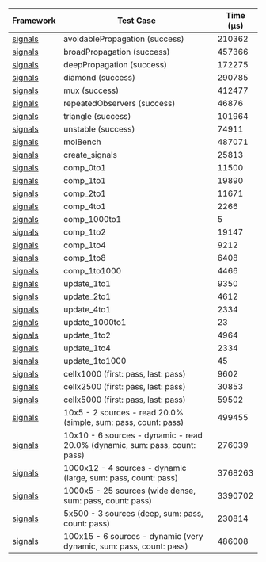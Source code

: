 | Framework | Test Case | Time (μs) |
| --- | --- | --- |
| [signals](https://github.com/rodydavis/signals.dart) | avoidablePropagation (success) | 210362 |
| [signals](https://github.com/rodydavis/signals.dart) | broadPropagation (success) | 457366 |
| [signals](https://github.com/rodydavis/signals.dart) | deepPropagation (success) | 172275 |
| [signals](https://github.com/rodydavis/signals.dart) | diamond (success) | 290785 |
| [signals](https://github.com/rodydavis/signals.dart) | mux (success) | 412477 |
| [signals](https://github.com/rodydavis/signals.dart) | repeatedObservers (success) | 46876 |
| [signals](https://github.com/rodydavis/signals.dart) | triangle (success) | 101964 |
| [signals](https://github.com/rodydavis/signals.dart) | unstable (success) | 74911 |
| [signals](https://github.com/rodydavis/signals.dart) | molBench | 487071 |
| [signals](https://github.com/rodydavis/signals.dart) | create_signals | 25813 |
| [signals](https://github.com/rodydavis/signals.dart) | comp_0to1 | 11500 |
| [signals](https://github.com/rodydavis/signals.dart) | comp_1to1 | 19890 |
| [signals](https://github.com/rodydavis/signals.dart) | comp_2to1 | 11671 |
| [signals](https://github.com/rodydavis/signals.dart) | comp_4to1 | 2266 |
| [signals](https://github.com/rodydavis/signals.dart) | comp_1000to1 | 5 |
| [signals](https://github.com/rodydavis/signals.dart) | comp_1to2 | 19147 |
| [signals](https://github.com/rodydavis/signals.dart) | comp_1to4 | 9212 |
| [signals](https://github.com/rodydavis/signals.dart) | comp_1to8 | 6408 |
| [signals](https://github.com/rodydavis/signals.dart) | comp_1to1000 | 4466 |
| [signals](https://github.com/rodydavis/signals.dart) | update_1to1 | 9350 |
| [signals](https://github.com/rodydavis/signals.dart) | update_2to1 | 4612 |
| [signals](https://github.com/rodydavis/signals.dart) | update_4to1 | 2334 |
| [signals](https://github.com/rodydavis/signals.dart) | update_1000to1 | 23 |
| [signals](https://github.com/rodydavis/signals.dart) | update_1to2 | 4964 |
| [signals](https://github.com/rodydavis/signals.dart) | update_1to4 | 2334 |
| [signals](https://github.com/rodydavis/signals.dart) | update_1to1000 | 45 |
| [signals](https://github.com/rodydavis/signals.dart) | cellx1000 (first: pass, last: pass) | 9602 |
| [signals](https://github.com/rodydavis/signals.dart) | cellx2500 (first: pass, last: pass) | 30853 |
| [signals](https://github.com/rodydavis/signals.dart) | cellx5000 (first: pass, last: pass) | 59502 |
| [signals](https://github.com/rodydavis/signals.dart) | 10x5 - 2 sources - read 20.0% (simple, sum: pass, count: pass) | 499455 |
| [signals](https://github.com/rodydavis/signals.dart) | 10x10 - 6 sources - dynamic - read 20.0% (dynamic, sum: pass, count: pass) | 276039 |
| [signals](https://github.com/rodydavis/signals.dart) | 1000x12 - 4 sources - dynamic (large, sum: pass, count: pass) | 3768263 |
| [signals](https://github.com/rodydavis/signals.dart) | 1000x5 - 25 sources (wide dense, sum: pass, count: pass) | 3390702 |
| [signals](https://github.com/rodydavis/signals.dart) | 5x500 - 3 sources (deep, sum: pass, count: pass) | 230814 |
| [signals](https://github.com/rodydavis/signals.dart) | 100x15 - 6 sources - dynamic (very dynamic, sum: pass, count: pass) | 486008 |
